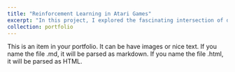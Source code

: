 ```yaml
---
title: "Reinforcement Learning in Atari Games"
excerpt: "In this project, I explored the fascinating intersection of deep learning and RL by implementing SARSA and Q-Learning and Double Q-Learning algorithms with deep neural networks."
collection: portfolio
---
```


This is an item in your portfolio. It can be have images or nice text. If you name the file .md, it will be parsed as markdown. If you name the file .html, it will be parsed as HTML. 
